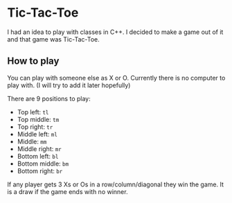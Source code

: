 # Tic-Tac-Toe

I had an idea to play with classes in C++. I decided to make a game out of it and that game was Tic-Tac-Toe.

## How to play

You can play with someone else as X or O. Currently there is no computer to play with. (I will try to add it later hopefully)

There are 9 positions to play:

- Top left: `tl`
- Top middle: `tm`
- Top right: `tr`
- Middle left: `ml`
- Middle: `mm`
- Middle right: `mr`
- Bottom left: `bl`
- Bottom middle: `bm`
- Bottom right: `br`

If any player gets 3 Xs or Os in a row/column/diagonal they win the game. It is a draw if the game ends with no winner. 
